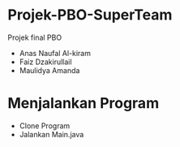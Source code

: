 # Projek-PBO-SuperTeam
Projek final PBO
- Anas Naufal Al-kiram
- Faiz Dzakirullail
- Maulidya Amanda


# Menjalankan Program

- Clone Program
- Jalankan Main.java
